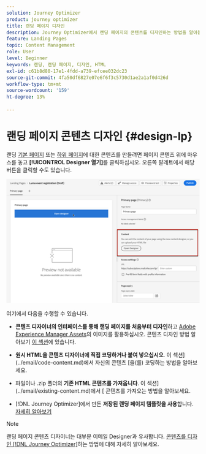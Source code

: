 ```yaml
---
solution: Journey Optimizer
product: journey optimizer
title: 랜딩 페이지 디자인
description: Journey Optimizer에서 랜딩 페이지의 콘텐츠를 디자인하는 방법을 알아봅니다
feature: Landing Pages
topic: Content Management
role: User
level: Beginner
keywords: 랜딩, 랜딩 페이지, 디자인, HTML
exl-id: c61b8d80-17e1-4fdd-a739-efcee032dc23
source-git-commit: 4fa50df6827e07e6f6f3c5730d1ae2a1af0d426d
workflow-type: tm+mt
source-wordcount: '159'
ht-degree: 13%

---
```


# 랜딩 페이지 콘텐츠 디자인 {#design-lp}

랜딩 [기본 페이지](create-lp.md#configure-primary-page) 또는 [하위 페이지](create-lp.md#configure-subpages)에 대한 콘텐츠를 만들려면 페이지 콘텐츠 위에 마우스를 놓고 **[!UICONTROL Designer 열기]**&#x200B;를 클릭하십시오. 오른쪽 팔레트에서 해당 버튼을 클릭할 수도 있습니다.

![](assets/lp_open-designer.png)

여기에서 다음을 수행할 수 있습니다.

* **콘텐츠 디자이너의 인터페이스를 통해 랜딩 페이지를 처음부터 디자인**&#x200B;하고 [Adobe Experience Manager Assets](../integrations/assets.md)의 이미지를 활용하십시오. 콘텐츠 디자인 방법 알아보기 <!--or use built-in templates--> [이 섹션](../email/content-from-scratch.md)에 있습니다.

* **원시 HTML을 콘텐츠 디자이너에 직접 코딩하거나 붙여 넣으십시오**. 이 섹션](../email/code-content.md)에서 자신의 콘텐츠 [을(를) 코딩하는 방법을 알아보세요.

* 파일이나 .zip 폴더의 **기존 HTML 콘텐츠를 가져옵니다**. 이 섹션](../email/existing-content.md)에서 [ 콘텐츠를 가져오는 방법을 알아보세요.

* [!DNL Journey Optimizer]에서 만든 **저장된 랜딩 페이지 템플릿을 사용**&#x200B;합니다. [자세히 알아보기](lp-templates.md)

>[!NOTE]
>
>랜딩 페이지 콘텐츠 디자이너는 대부분 이메일 Designer과 유사합니다. [콘텐츠를 디자인 [!DNL Journey Optimizer]](../email/get-started-email-design.md)하는 방법에 대해 자세히 알아보세요.
